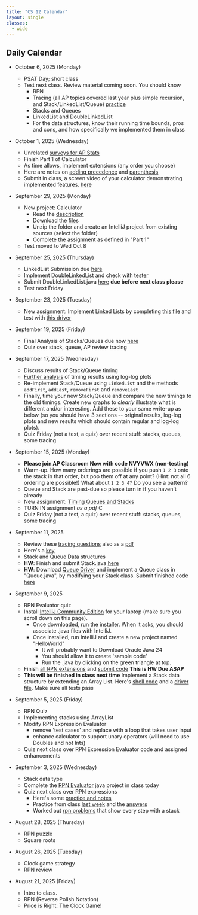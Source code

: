 ```yaml
---
title: "CS 12 Calendar"
layout: single
classes:
  - wide
---
```


## Daily Calendar


- October 6, 2025 (Monday)
    - PSAT Day; short class
    - Test next class. Review material coming soon. You should know
        - RPN
        - Tracing (all AP topics covered last year plus simple recursion, and Stack/LinkedList/Queue) [practice](./practice/tracing.html)
        - Stacks and Queues
        - LinkedList and DoubleLinkedList
        - For the data structures, know their running time bounds, pros and cons, and how specifically we implemented them in class
- October 1, 2025 (Wednesday)
    - Unrelated [surveys for AP Stats](./stats.md)
    -  Finish Part 1 of Calculator
    - As time allows, implement extensions (any order you choose)
    - Here are notes on [adding precedence](./Calculator/precedence.md) and [parenthesis](./Calculator/parenthesis.md)
    - Submit in class, a screen video of your calculator demonstrating implemented features. [here](https://forms.gle/9aYEH6EQAQUDc96j9)
- September 29, 2025 (Monday)
    - New project: Calculator
        - Read the [description](./Calculator/calculator-instructions.md)
        - Download the [files](./Calculator/Calculator.zip)
        - Unzip the folder and create an IntelliJ project from existing sources (select the folder)
        - Complete the assignment as defined in "Part 1"
    - Test moved to Wed Oct 8
- September 25, 2025 (Thursday)
    - LinkedList Submission due [here](https://forms.gle/9aYEH6EQAQUDc96j9)
    - Implement DoubleLinkedList and check with [tester](./LinkedLists/DoubleLinkedListTester.java)
    - Submit DoubleLinkedList.java [here](https://forms.gle/9aYEH6EQAQUDc96j9) **due before next class please**
    - Test next Friday
- September 23, 2025 (Tuesday)
    - New assignment: Implement Linked Lists by completing [this file](./LinkedLists/LinkedList.java) and test with [this driver](./LinkedLists/LinkedListTester.java)
- September 19, 2025 (Friday)
    - Final Analysis of Stacks/Queues due now [here](https://forms.gle/9aYEH6EQAQUDc96j9)
    - Quiz over stack, queue, AP review tracing
- September 17, 2025 (Wednesday)
    - Discuss results of Stack/Queue timing
    - [Further analysis](./notes/stack-log-log.md) of timing results using log-log plots
    - Re-implement Stack/Queue using `LinkedList` and the methods `addFirst`, `addLast`, `removeFirst` and `removeLast`
    - Finally, time your new Stack/Queue and compare the new timings to the old timings. Create new graphs to *clearly* illustrate what is different and/or interesting. Add these to your same write-up as below (so you should have 3 sections -- original results, log-log plots and new results which should contain regular and log-log plots).
    - Quiz Friday (not a test, a quiz) over recent stuff: stacks, queues, some tracing

- September 15, 2025 (Monday)
    - **Please join AP Classroom Now with code NVYVWX (non-testing)**
    - Warm-up. How many orderings are possible if you push `1 2 3` onto the stack in that order, but pop them off at any point? (Hint: not all 6 ordering are possible!) What about `1 2 3 4`? Do you see a pattern?
    - Queue and Stack are past-due so please turn in if you haven't already
    - New assignment: [Timing Queues and Stacks](./notes/stack-queue-timing.md)
    - TURN IN assignment *as a pdf* C
    - Quiz Friday (not a test, a quiz) over recent stuff: stacks, queues, some tracing
- September 11, 2025
    - Review these [tracing questions](./tracing-AP.MD) also as a [pdf](./tracing-AP.pdf)
    - Here's a [key](./tracing-AP-key.md)
    - Stack and Queue Data structures
    - **HW**: Finish and submit Stack.java [here](https://forms.gle/9aYEH6EQAQUDc96j9)
    - **HW**: Download [Queue Driver](./Queue/QueueDriver.java) and implement a Queue class in "Queue.java", by modifying your Stack class. Submit finished code [here](https://forms.gle/9aYEH6EQAQUDc96j9)
- September 9, 2025
    - RPN Evaluator quiz
    - Install [IntelliJ Community Edition](https://www.jetbrains.com/idea/download/?section=windows) for your laptop (make sure you scroll down on this page).
        - Once downloaded, run the installer. When it asks, you should associate .java files with IntelliJ.
        - Once installed, run IntelliJ and create a new project named "HelloWorld"
            - It will probably want to Download Oracle Java 24
            - You should allow it to create 'sample code'
            - Run the .java by clicking on the green triangle at top.
    - Finish [all RPN extensions](./rpn-sample-output.md) and [submit code](https://forms.gle/9aYEH6EQAQUDc96j9) **This is HW Due ASAP**
    - **This will be finished in class next time** Implement a Stack data structure by extending an Array List. Here's [shell code](./Stack/Stack.java) and a [driver file](./Stack/StackDriver.java). Make sure all tests pass
- September 5, 2025 (Friday)
    - RPN Quiz
    - Implementing stacks using ArrayList
    - Modify RPN Expression Evaluator
        - remove 'test cases' and replace with a loop that takes user input
        - enhance calculator to support unary operators (will need to use Doubles and not Ints)
    - Quiz next class over RPN Expression Evaluator code and assigned enhancements
- September 3, 2025 (Wednesday)
    - Stack data type
    - Complete the [RPN Evaluator](./RPNEvaluator.java) java project in class today
    - Quiz next class over RPN expressions
        - Here's some [practice and notes](https://adacomputerscience.org/concepts/trans_rpn)
        - Practice from class [last week](../CS11/rpn_worksheet.pdf) and the [answers](../CS11/rpn_worksheet_answers.pdf)
        - Worked out [rpn problems](../CS11/RPN-Stack-Problems.pdf) that show every step with a stack
- August 28, 2025 (Thursday)
    - RPN puzzle
    - Square roots
- August 26, 2025 (Tuesday)
    - Clock game strategy
    - RPN review
- August 21, 2025 (Friday)
    - Intro to class.
    - RPN (Reverse Polish Notation)
    - Price is Right: The Clock Game!
